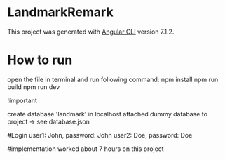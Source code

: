 # LandmarkRemark

This project was generated with [Angular CLI](https://github.com/angular/angular-cli) version 7.1.2.



# How to run
open the file in terminal and run following command:
npm install
npm run build
npm run dev

!important

create database 'landmark' in localhost
attached dummy database to project -> see database.json

#Login
user1: John, password: John
user2: Doe,  password: Doe

#implementation
worked about 7 hours on this project

